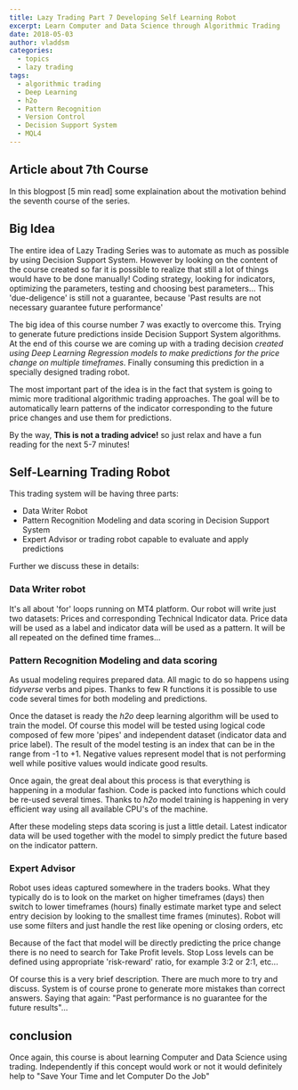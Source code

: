 ```yaml
---
title: Lazy Trading Part 7 Developing Self Learning Robot
excerpt: Learn Computer and Data Science through Algorithmic Trading
date: 2018-05-03
author: vladdsm
categories:
  - topics
  - lazy trading
tags:
  - algorithmic trading
  - Deep Learning
  - h2o
  - Pattern Recognition
  - Version Control
  - Decision Support System
  - MQL4
---
```


## Article about 7th Course

In this blogpost [5 min read] some explaination about the motivation behind the seventh course of the series. 

## Big Idea

The entire idea of Lazy Trading Series was to automate as much as possible by using Decision Support System. However by looking on the content of the course created so far it is possible to realize that still a lot of things would have to be done manually! Coding strategy, looking for indicators, optimizing the parameters, testing and choosing best parameters... This 'due-deligence' is still not a guarantee, because 'Past results are not necessary guarantee future performance'

The big idea of this course number 7 was exactly to overcome this. Trying to generate future predictions inside Decision Support System algorithms. At the end of this course we are coming up with a trading decision *created using Deep Learning Regression models to make predictions for the price change on multiple timeframes*. Finally consuming this prediction in a specially designed trading robot.

The most important part of the idea is in the fact that system is going to mimic more traditional algorithmic trading approaches. The goal will be to automatically learn patterns of the indicator corresponding to the future price changes and use them for predictions. 

By the way, **This is not a trading advice!** so just relax and have a fun reading for the next 5-7 minutes!

## Self-Learning Trading Robot

This trading system will be having three parts:

- Data Writer Robot
- Pattern Recognition Modeling and data scoring in Decision Support System
- Expert Advisor or trading robot capable to evaluate and apply predictions

Further we discuss these in details:

### Data Writer robot

It's all about 'for' loops running on MT4 platform. Our robot will write just two datasets: Prices and corresponding Technical Indicator data. Price data will be used as a label and indicator data will be used as a pattern. It will be all repeated on the defined time frames...

### Pattern Recognition Modeling and data scoring

As usual modeling requires prepared data. All magic to do so happens using *tidyverse* verbs and pipes. Thanks to few R functions it is possible to use code several times for both modeling and predictions.

Once the dataset is ready the *h2o* deep learning algorithm will be used to train the model. Of course this model will be tested using logical code composed of few more 'pipes' and independent dataset (indicator data and price label). The result of the model testing is an index that can be in the range from -1 to +1. Negative values represent model that is not performing well while positive values would indicate good results.

Once again, the great deal about this process is that everything is happening in a modular fashion. Code is packed into functions which could be re-used several times. Thanks to *h2o* model training is happening in very efficient way using all available CPU's of the machine.

After these modeling steps data scoring is just a little detail. Latest indicator data will be used together with the model to simply predict the future based on the indicator pattern.

### Expert Advisor

Robot uses ideas captured somewhere in the traders books. What they typically do is to look on the market on higher timeframes (days) then switch to lower timeframes (hours) finally estimate market type and select entry decision by looking to the smallest time frames (minutes). Robot will use some filters and just handle the rest like opening or closing orders, etc

Because of the fact that model will be directly predicting the price change there is no need to search for Take Profit levels. Stop Loss levels can be defined using appropriate 'risk-reward' ratio, for example 3:2 or 2:1, etc...

Of course this is a very brief description. There are much more to try and discuss. System is of course prone to generate more mistakes than correct answers. Saying that again: "Past performance is no guarantee for the future results"...

## conclusion

Once again, this course is about learning Computer and Data Science using trading. Independently if this concept would work or not it would definitely help to "Save Your Time and let Computer Do the Job"  
